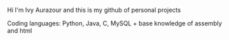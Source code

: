 Hi I'm Ivy Aurazour and this is my github of personal projects

Coding languages: Python, Java, C, MySQL + base knowledge of assembly and html

<!---
Aurazour/Aurazour is a ✨ special ✨ repository because its `README.md` (this file) appears on your GitHub profile.
You can click the Preview link to take a look at your changes.
test
- 👋 Hi, I’m @Aurazour
--->
